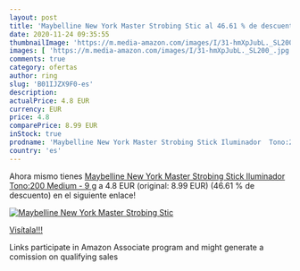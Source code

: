 ```yaml
---
layout: post
title: 'Maybelline New York Master Strobing Stic al 46.61 % de descuento'
date: 2020-11-24 09:35:55
thumbnailImage: 'https://m.media-amazon.com/images/I/31-hmXpJubL._SL200_.jpg'
images: [ 'https://m.media-amazon.com/images/I/31-hmXpJubL._SL200_.jpg' ]
comments: true
category: ofertas
author: ring
slug: 'B01IJZX9F0-es'
description:
actualPrice: 4.8 EUR
currency: EUR
price: 4.8
comparePrice: 8.99 EUR
inStock: true
prodname: 'Maybelline New York Master Strobing Stick Iluminador  Tono:200 Medium - 9 g'
country: 'es'
---
```


Ahora mismo tienes [Maybelline New York Master Strobing Stick Iluminador  Tono:200 Medium - 9 g](https://www.amazon.es/dp/B01IJZX9F0/?tag=tolees-21) a 4.8 EUR (original: 8.99 EUR) (46.61 %  de descuento) en el siguiente enlace!

[![Maybelline New York Master Strobing Stic](https://m.media-amazon.com/images/I/31-hmXpJubL._SL200_.jpg)](https://www.amazon.es/dp/B01IJZX9F0/?tag=tolees-21)

[Visítala!!!](https://www.amazon.es/dp/B01IJZX9F0/?tag=tolees-21)

Links participate in Amazon Associate program and might generate a comission on qualifying sales

